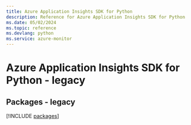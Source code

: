 ```yaml
---
title: Azure Application Insights SDK for Python
description: Reference for Azure Application Insights SDK for Python
ms.date: 05/02/2024
ms.topic: reference
ms.devlang: python
ms.service: azure-monitor
---
```

# Azure Application Insights SDK for Python - legacy
## Packages - legacy
[!INCLUDE [packages](application-insights-index.md)]